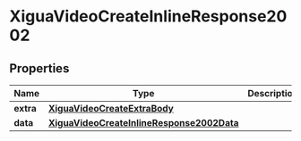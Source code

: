 # XiguaVideoCreateInlineResponse2002

## Properties
Name | Type | Description | Notes
------------ | ------------- | ------------- | -------------
**extra** | [**XiguaVideoCreateExtraBody**](XiguaVideoCreateExtraBody.md) |  |  [optional]
**data** | [**XiguaVideoCreateInlineResponse2002Data**](XiguaVideoCreateInlineResponse2002Data.md) |  |  [optional]
